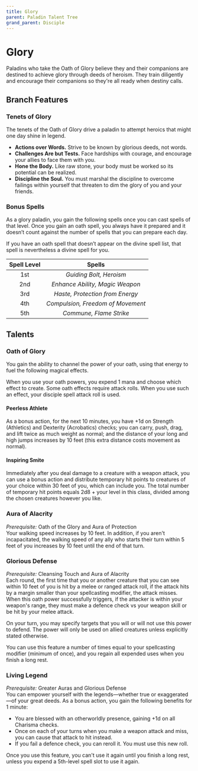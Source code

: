 ```yaml
---
title: Glory
parent: Paladin Talent Tree
grand_parent: Disciple
---
```


# Glory
Paladins who take the Oath of Glory believe they and their companions are destined to achieve glory through deeds of heroism. They train diligently and encourage their companions so they're all ready when destiny calls.

## Branch Features

### Tenets of Glory
The tenets of the Oath of Glory drive a paladin to attempt heroics that might one day shine in legend.

* **Actions over Words.** Strive to be known by glorious deeds, not words.
* **Challenges Are but Tests.** Face hardships with courage, and encourage your allies to face them with you.
* **Hone the Body.** Like raw stone, your body must be worked so its potential can be realized.
* **Discipline the Soul.** You must marshal the discipline to overcome failings within yourself that threaten to dim the glory of you and your friends.

### Bonus Spells
As a glory paladin, you gain the following spells once you can cast spells of that level. Once you gain an oath spell, you always have it prepared and it doesn’t count against the number of spells that you can prepare each day.

If you have an oath spell that doesn’t appear on the divine spell list, that spell is nevertheless a divine spell for you.

| Spell Level | Spells |
|:-----------:|:------:|
| 1st | *Guiding Bolt, Heroism* |
| 2nd | *Enhance Ability, Magic Weapon* |
| 3rd | *Haste, Protection from Energy* |
| 4th | *Compulsion, Freedom of Movement* |
| 5th | *Commune, Flame Strike* |

## Talents

### Oath of Glory
You gain the ability to channel the power of your oath, using that energy to fuel the following magical effects.

When you use your oath powers, you expend 1 mana and choose which effect to create. Some oath effects require attack rolls. When you use such an effect, your disciple spell attack roll is used.

#### Peerless Athlete
As a bonus action, for the next 10 minutes, you have +1d on Strength (Athletics) and Dexterity (Acrobatics) checks; you can carry, push, drag, and lift twice as much weight as normal; and the distance of your long and high jumps increases by 10 feet (this extra distance costs movement as normal).

#### Inspiring Smite
Immediately after you deal damage to a creature with a weapon attack, you can use a bonus action and distribute temporary hit points to creatures of your choice within 30 feet of you, which can include you. The total number of temporary hit points equals 2d8 + your level in this class, divided among the chosen creatures however you like.

### Aura of Alacrity
*Prerequisite:* Oath of the Glory and Aura of Protection<br>
Your walking speed increases by 10 feet. In addition, if you aren't incapacitated, the walking speed of any ally who starts their turn within 5 feet of you increases by 10 feet until the end of that turn.

### Glorious Defense
*Prerequisite:* Cleansing Touch and Aura of Alacrity<br>
Each round, the first time that you or another creature that you can see within 10 feet of you is hit by a melee or ranged attack roll, if the attack hits by a margin smaller than your spellcasting modifier, the attack misses. When this oath power successfully triggers, if the attacker is within your weapon's range, they must make a defence check vs your weapon skill or be hit by your melee attack.

On your turn, you may specify targets that you will or will not use this power to defend. The power will only be used on allied creatures unless explicitly stated otherwise.

You can use this feature a number of times equal to your spellcasting modifier (minimum of once), and you regain all expended uses when you finish a long rest.

### Living Legend
*Prerequisite:* Greater Auras and Glorious Defense<br>
You can empower yourself with the legends—whether true or exaggerated—of your great deeds. As a bonus action, you gain the following benefits for 1 minute:

* You are blessed with an otherworldly presence, gaining +1d on all Charisma checks.
* Once on each of your turns when you make a weapon attack and miss, you can cause that attack to hit instead.
* If you fail a defence check, you can reroll it. You must use this new roll.

Once you use this feature, you can't use it again until you finish a long rest, unless you expend a 5th-level spell slot to use it again.
